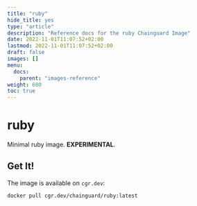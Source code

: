 ```yaml
---
title: "ruby"
hide_title: yes
type: "article"
description: "Reference docs for the ruby Chainguard Image"
date: 2022-11-01T11:07:52+02:00
lastmod: 2022-11-01T11:07:52+02:00
draft: false
images: []
menu:
  docs:
    parent: "images-reference"
weight: 600
toc: true
---
```


# ruby

Minimal ruby image. **EXPERIMENTAL**.

## Get It!

The image is available on `cgr.dev`:

```
docker pull cgr.dev/chainguard/ruby:latest
```
